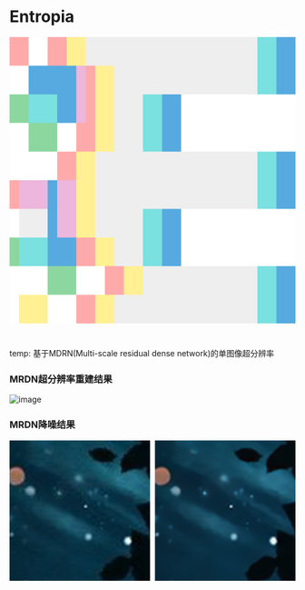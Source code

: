 # Entropia
![image](https://github.com/2ndDog/Entropia/blob/master/Entropia/Entropia.svg)
#
temp: 基于MDRN(Multi-scale residual dense network)的单图像超分辨率
### MRDN超分辨率重建结果
![image](https://github.com/2ndDog/Entropia/blob/master/MRDN.png)
### MRDN降噪结果
![image](https://github.com/2ndDog/Entropia/blob/master/MRDN_noise.png)

